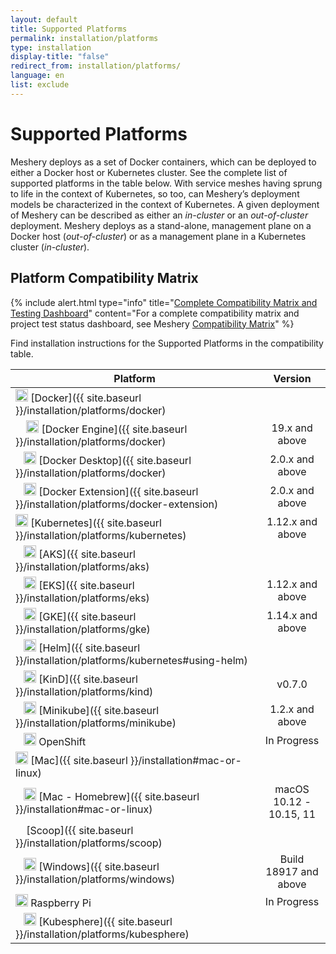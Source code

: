 ```yaml
---
layout: default
title: Supported Platforms
permalink: installation/platforms
type: installation
display-title: "false"
redirect_from: installation/platforms/
language: en
list: exclude
---
```


# Supported Platforms<a name="compatibility-matrix"></a>

Meshery deploys as a set of Docker containers, which can be deployed to either a Docker host or Kubernetes cluster. See the complete list of supported platforms in the table below. With service meshes having sprung to life in the context of Kubernetes, so too, can Meshery’s deployment models be characterized in the context of Kubernetes. A given deployment of Meshery can be described as either an _in-cluster_ or an _out-of-cluster_ deployment. Meshery deploys as a stand-alone, management plane on a Docker host (_out-of-cluster_) or as a management plane in a Kubernetes cluster (_in-cluster_).

## Platform Compatibility Matrix

{% include alert.html type="info" title="<a href='/project/compatibility-matrix'>Complete Compatibility Matrix and Testing Dashboard</a>" content="For a complete compatibility matrix and project test status dashboard, see Meshery <a href='/project/compatibility-matrix'>Compatibility Matrix</a>" %}

Find installation instructions for the Supported Platforms in the compatibility table.

| Platform                                                                                                                                                               |         Version         |
| ---------------------------------------------------------------------------------------------------------------------------------------------------------------------- | :---------------------: |
| <img src="/assets/img/platforms/docker.svg" width="20" height="20" /> [Docker]({{ site.baseurl }}/installation/platforms/docker)                                       |                         |
| &nbsp;&nbsp;&nbsp; <img src="/assets/img/platforms/docker.svg" width="20" height="20" /> [Docker Engine]({{ site.baseurl }}/installation/platforms/docker)             |     19.x and above      |
| &nbsp;&nbsp;&nbsp;<img src="/assets/img/platforms/docker.svg" width="20" height="20" /> [Docker Desktop]({{ site.baseurl }}/installation/platforms/docker)             |     2.0.x and above     |
| &nbsp;&nbsp;&nbsp;<img src="/assets/img/platforms/docker.svg" width="20" height="20" /> [Docker Extension]({{ site.baseurl }}/installation/platforms/docker-extension) |     2.0.x and above     |
| <img src="/assets/img/platforms/kubernetes.svg" width="20" height="20" /> [Kubernetes]({{ site.baseurl }}/installation/platforms/kubernetes)                           |    1.12.x and above     |
| &nbsp;&nbsp;&nbsp;<img src="/assets/img/platforms/aks.svg" width="20" height="20" /> [AKS]({{ site.baseurl }}/installation/platforms/aks)                              |                         |
| &nbsp;&nbsp;&nbsp;<img src="/assets/img/platforms/eks.png" width="20" height="20" /> [EKS]({{ site.baseurl }}/installation/platforms/eks)                              |    1.12.x and above     |
| &nbsp;&nbsp;&nbsp;<img src="/assets/img/platforms/gke.png" width="20" height="20" /> [GKE]({{ site.baseurl }}/installation/platforms/gke)                              |    1.14.x and above     |
| &nbsp;&nbsp;&nbsp;<img src="/assets/img/platforms/helm.svg" width="20" height="20" /> [Helm]({{ site.baseurl }}/installation/platforms/kubernetes#using-helm)          |                         |
| &nbsp;&nbsp;&nbsp;<img src="/assets/img/platforms/kind.png" width="20" height="20" /> [KinD]({{ site.baseurl }}/installation/platforms/kind)                           |         v0.7.0          |
| &nbsp;&nbsp;&nbsp;<img src="/assets/img/platforms/minikube.png" width="20" height="20" /> [Minikube]({{ site.baseurl }}/installation/platforms/minikube)               |     1.2.x and above     |
| &nbsp;&nbsp;&nbsp;<img src="/assets/img/platforms/openshift.svg" width="20" height="20" /> OpenShift                                                                   |       In Progress       |
| <img src="/assets/img/platforms/apple.svg" width="20" height="20" vertical-align="middle" /> [Mac]({{ site.baseurl }}/installation#mac-or-linux)                       |                         |
| &nbsp;&nbsp;&nbsp;<img src="/assets/img/platforms/homebrew.png" width="20" height="20" /> [Mac - Homebrew]({{ site.baseurl }}/installation#mac-or-linux)               | macOS 10.12 - 10.15, 11 |
| &nbsp;&nbsp;&nbsp; [Scoop]({{ site.baseurl }}/installation/platforms/scoop)                                                                                            |                         |
| &nbsp;&nbsp;&nbsp;<img src="/assets/img/platforms/wsl2.png" width="20" height="20" /> [Windows]({{ site.baseurl }}/installation/platforms/windows)                     |  Build 18917 and above  |
| <img src="/assets/img/platforms/raspberry-pi.png" width="20" height="20" /> Raspberry Pi                                                                               |       In Progress       |
| &nbsp;&nbsp;&nbsp;<img src="/assets/img/platforms/kubesphere.png" width="20" height="20" /> [Kubesphere]({{ site.baseurl }}/installation/platforms/kubesphere)               |          | 
